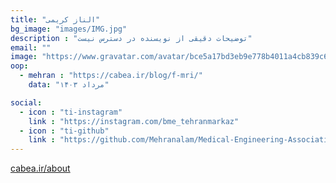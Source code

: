 ```yaml
---
title: "الناز کریمی"
bg_image: "images/IMG.jpg"
description : "توضیحات دقیقی از نویسنده در دسترس نیست"
email: ""
image: "https://www.gravatar.com/avatar/bce5a17bd3eb9e778b4011a4cb839c66?s=128&pg&d=identicon" 
oop:
  - mehran : "https://cabea.ir/blog/f-mri/"
    data: "مرداد ۱۴۰۳"

social:
  - icon : "ti-instagram"
    link : "https://instagram.com/bme_tehranmarkaz"
  - icon : "ti-github"
    link : "https://github.com/Mehranalam/Medical-Engineering-Association"
---
```



<p style="color: red;"><a href="https://cabea.ir/about">cabea.ir/about</a></p>
